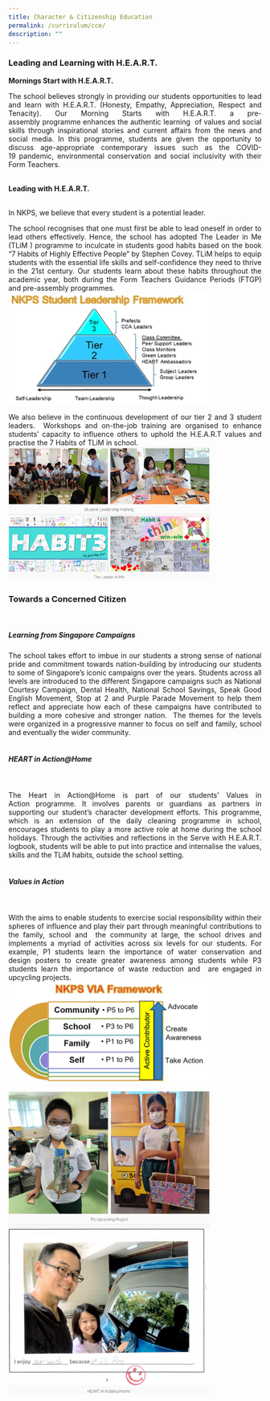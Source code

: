 ```yaml
---
title: Character & Citizenship Education
permalink: /curriculum/cce/
description: ""
---
```

### Leading and Learning with H.E.A.R.T.

**Mornings Start with H.E.A.R.T.**  

<p style="text-align: justify">The school believes strongly in providing our students opportunities to lead and learn with H.E.A.R.T. (Honesty, Empathy, Appreciation, Respect and Tenacity). Our Morning Starts with H.E.A.R.T. a pre-assembly programme enhances the authentic learning  of values and social skills through inspirational stories and current affairs from the news and social media. In this programme, students are given the opportunity to discuss age-appropriate contemporary issues such as the COVID-19 pandemic, environmental conservation and social inclusivity with their Form Teachers.<br>
<br>

**Leading with H.E.A.R.T.**
	
<br>
In NKPS, we believe that every student is a potential leader. 

<p style="text-align: justify">The school recognises that one must first be able to lead oneself in order to lead others effectively. Hence, the school has adopted The Leader in Me (TLiM ) programme to inculcate in students good habits based on the book “7 Habits of Highly Effective People” by Stephen Covey. TLiM helps to equip students with the essential life skills and self-confidence they need to thrive in the 21st century. Our students learn about these habits throughout the academic year, both during the Form Teachers Guidance Periods (FTGP) and pre-assembly programmes.
<br>
<img src="/images/cce1.jpg" 
         style="width:400px"
			/>
<br>


<p style="text-align: justify">We also believe in the continuous development of our tier 2 and 3 student leaders.  Workshops and on-the-job training are organised to enhance students’ capacity to influence others to uphold the H.E.A.R.T values and practise the 7 Habits of TLiM in school.
	
<br>
<img src="/images/cce3.png" 
         style="width:400px"
			/>
<br>

### Towards a Concerned Citizen
<br>
	
##### Learning from Singapore Campaigns
	
<p style="text-align: justify">The school takes effort to imbue in our students a strong sense of national pride and commitment towards nation-building by introducing our students to some of Singapore’s iconic campaigns over the years. Students across all levels are introduced to the different Singapore campaigns such as National Courtesy Campaign, Dental Health, National School Savings, Speak Good English Movement, Stop at 2 and Purple Parade Movement to help them reflect and appreciate how each of these campaigns have contributed to building a more cohesive and stronger nation.  The themes for the levels were organized in a progressive manner to focus on self and family, school and eventually the wider community.<br>
<br>

##### HEART in Action@Home
<br>
	
<p style="text-align: justify">The Heart in Action@Home is part of our students’ Values in Action programme. It involves parents or guardians as partners in supporting our student’s character development efforts. This programme, which is an extension of the daily cleaning programme in school, encourages students to play a more active role at home during the school holidays. Through the activities and reflections in the Serve with H.E.A.R.T. logbook, students will be able to put into practice and internalise the values, skills and the TLiM habits, outside the school setting.<br>
<br>
	
##### Values in Action
	
<br>
<p style="text-align: justify">With the aims to enable students to exercise social responsibility within their spheres of influence and play their part through meaningful contributions to the family, school and  the community at large, the school drives and implements a myriad of activities across six levels for our students. For example, P1 students learn the importance of water conservation and design posters to create greater awareness among students while P3 students learn the importance of waste reduction and  are engaged in upcycling projects.

<br>
<img src="/images/cce2.jpg" 
         style="width:400px"
			/>
<br>
<br>
<img src="/images/cce4.png" 
         style="width:400px"
			/>
<br>